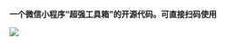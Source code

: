 <html>

<head>
  <title>文档的标题</title>
</head>

<body>
  <p><b>一个微信小程序“超强工具箱”的开源代码。可直接扫码使用</b></p>
  <img src="https://imgsa.baidu.com/forum/w%3D580/sign=c392edb1f4edab6474724dc8c737af81/b4b4b525bc315c605335f89582b1cb13485477f6.jpg"/>
</body>

</html>

